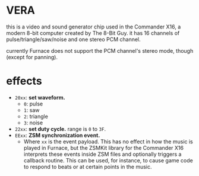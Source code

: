 # VERA

this is a video and sound generator chip used in the Commander X16, a modern 8-bit computer created by The 8-Bit Guy.
it has 16 channels of pulse/triangle/saw/noise and one stereo PCM channel.

currently Furnace does not support the PCM channel's stereo mode, though (except for panning).

# effects

- `20xx`: **set waveform.**
  - `0`: pulse
  - `1`: saw
  - `2`: triangle
  - `3`: noise
- `22xx`: **set duty cycle.** range is `0` to `3F`.
- `EExx`: **ZSM synchronization event.**
  - Where `xx` is the event payload. This has no effect in how the music is played in Furnace, but the ZSMKit library for the Commander X16 interprets these events inside ZSM files and optionally triggers a callback routine. This can be used, for instance, to cause game code to respond to beats or at certain points in the music.
